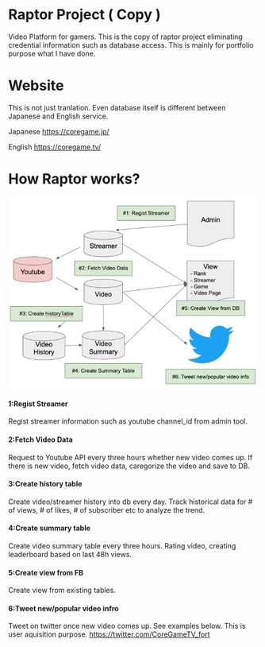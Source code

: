 # Raptor Project ( Copy ) 
Video Platform for gamers. This is the copy of raptor project eliminating credential information such as database access. This is mainly for portfolio purpose what I have done.

# Website
This is not just tranlation. Even database itself is different between Japanese and English service.

Japanese
https://coregame.jp/

English
https://coregame.tv/

# How Raptor works? 
![Raptor](how-raptor-works.jpg)

#### 1:Regist Streamer
Regist streamer information such as youtube channel_id from admin tool.  

#### 2:Fetch Video Data
Request to Youtube API every three hours whether new video comes up. If there is new video, fetch video data, caregorize the video and save to DB.  

#### 3:Create history table
Create video/streamer history into db every day. Track historical data for # of views, # of likes, # of subscriber etc to analyze the trend.  

#### 4:Create summary table
Create video summary table every three hours. Rating video, creating leaderboard based on last 48h views. 

#### 5:Create view from FB
Create view from existing tables. 

#### 6:Tweet new/popular video infro
Tweet on twitter once new video comes up. See examples below. This is user aquisition purpose. 
https://twitter.com/CoreGameTV_fort


